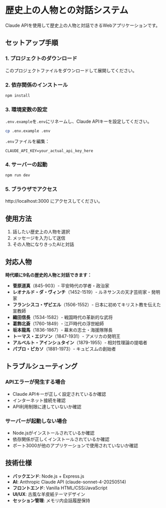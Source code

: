 # 歴史上の人物との対話システム

Claude APIを使用して歴史上の人物と対話できるWebアプリケーションです。

## セットアップ手順

### 1. プロジェクトのダウンロード
このプロジェクトファイルをダウンロードして展開してください。

### 2. 依存関係のインストール
```bash
npm install
```

### 3. 環境変数の設定
`.env.example`を`.env`にリネームし、Claude APIキーを設定してください。

```bash
cp .env.example .env
```

`.env`ファイルを編集：
```
CLAUDE_API_KEY=your_actual_api_key_here
```

### 4. サーバーの起動
```bash
npm run dev
```

### 5. ブラウザでアクセス
http://localhost:3000 にアクセスしてください。

## 使用方法

1. 話したい歴史上の人物を選択
2. メッセージを入力して送信
3. その人物になりきったAIと対話

## 対応人物

**時代順に9名の歴史的人物と対話できます：**

- **菅原道真**（845-903）- 平安時代の学者・政治家
- **レオナルド・ダ・ヴィンチ**（1452-1519）- ルネサンスの天才芸術家・発明家
- **フランシスコ・ザビエル**（1506-1552）- 日本に初めてキリスト教を伝えた宣教師
- **織田信長**（1534-1582）- 戦国時代の革新的な武将
- **葛飾北斎**（1760-1849）- 江戸時代の浮世絵師
- **坂本龍馬**（1836-1867）- 幕末の志士・海援隊隊長
- **トーマス・エジソン**（1847-1931）- アメリカの発明王
- **アルベルト・アインシュタイン**（1879-1955）- 相対性理論の提唱者
- **パブロ・ピカソ**（1881-1973）- キュビスムの創始者

## トラブルシューティング

### APIエラーが発生する場合
- Claude APIキーが正しく設定されているか確認
- インターネット接続を確認
- API利用制限に達していないか確認

### サーバーが起動しない場合
- Node.jsがインストールされているか確認
- 依存関係が正しくインストールされているか確認
- ポート3000が他のアプリケーションで使用されていないか確認

## 技術仕様

- **バックエンド**: Node.js + Express.js
- **AI**: Anthropic Claude API (claude-sonnet-4-20250514)
- **フロントエンド**: Vanilla HTML/CSS/JavaScript
- **UI/UX**: 古風な羊皮紙テーマデザイン
- **セッション管理**: メモリ内会話履歴保持
